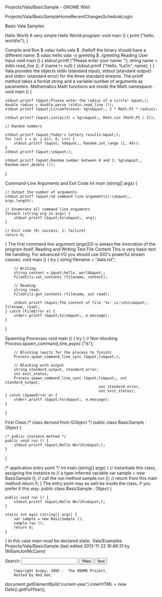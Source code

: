 







Projects/Vala/BasicSample - GNOME Wiki!



<!--
var search_hint = "Search";
//-->




























Projects/Vala/BasicSampleHomeRecentChangesScheduleLogin








Basic Vala Samples

Hello World
A very simple Hello World program: void main () {
    print (&quot;hello, world\n&quot;);
}

Compile and Run
$ valac hello.vala
$ ./helloIf the binary should have a different name: $ valac hello.vala -o greeting
$ ./greeting
Reading User Input
void main () {
    stdout.printf (&quot;Please enter your name: &quot;);
    string name = stdin.read_line ();
    if (name != null) {
        stdout.printf (&quot;Hello, %s!\n&quot;, name);
    }
}
Vala provides the objects stdin (standard input), stdout (standard output) and stderr (standard error) for the three standard streams. The printf method takes a format string and a variable number of arguments as parameters. 
Mathematics
Math functions are inside the Math namespace. void main () {

    stdout.printf (&quot;Please enter the radius of a circle: &quot;);
    double radius = double.parse (stdin.read_line ());
    stdout.printf (&quot;Circumference: %g\n&quot;, 2 * Math.PI * radius);

    stdout.printf (&quot;sin(pi/2) = %g\n&quot;, Math.sin (Math.PI / 2));

    // Random numbers

    stdout.printf (&quot;Today's lottery results:&quot;);
    for (int i = 0; i &lt; 6; i++) {
        stdout.printf (&quot; %d&quot;, Random.int_range (1, 49));
    }
    stdout.printf (&quot;\n&quot;);

    stdout.printf (&quot;Random number between 0 and 1: %g\n&quot;, Random.next_double ());
}

Command-Line Arguments and Exit Code
int main (string[] args) {

    // Output the number of arguments
    stdout.printf (&quot;%d command line argument(s):\n&quot;, args.length);

    // Enumerate all command line arguments
    foreach (string arg in args) {
        stdout.printf (&quot;%s\n&quot;, arg);
    }

    // Exit code (0: success, 1: failure)
    return 0;
}
The first command line argument (args[0]) is always the invocation of the program itself. 
Reading and Writing Text File Content
This is very basic text file handling. For advanced I/O you should use GIO's powerful stream classes. void main () {
    try {
        string filename = &quot;data.txt&quot;;

        // Writing
        string content = &quot;hello, world&quot;;
        FileUtils.set_contents (filename, content);

        // Reading
        string read;
        FileUtils.get_contents (filename, out read);

        stdout.printf (&quot;The content of file '%s' is:\n%s\n&quot;, filename, read);
    } catch (FileError e) {
        stderr.printf (&quot;%s\n&quot;, e.message);
    }
}

Spawning Processes
void main () {
    try {
        // Non-blocking
        Process.spawn_command_line_async (&quot;ls&quot;);

        // Blocking (waits for the process to finish)
        Process.spawn_command_line_sync (&quot;ls&quot;);

        // Blocking with output
        string standard_output, standard_error;
        int exit_status;
        Process.spawn_command_line_sync (&quot;ls&quot;, out standard_output,
                                               out standard_error,
                                               out exit_status);
    } catch (SpawnError e) {
        stderr.printf (&quot;%s\n&quot;, e.message);
    }
}

First Class
/* class derived from GObject */
public class BasicSample : Object {

    /* public instance method */
    public void run () {
        stdout.printf (&quot;Hello World\n&quot;);
    }
}

/* application entry point */
int main (string[] args) {
    // instantiate this class, assigning the instance to
    // a type-inferred variable
    var sample = new BasicSample ();
    // call the run method
    sample.run ();
    // return from this main method
    return 0;
}
The entry point may as well be inside the class, if you prefer it this way: public class BasicSample : Object {

    public void run () {
        stdout.printf (&quot;Hello World\n&quot;);
    }

    static int main (string[] args) {
        var sample = new BasicSample ();
        sample.run ();
        return 0;
    }
}
In this case main must be declared static.  Vala/Examples Projects/Vala/BasicSample  (last edited 2013-11-22 16:48:31 by WilliamJonMcCann)











Search:
<input id="searchinput" type="text" name="value" value="" size="20"
    onfocus="searchFocus(this)" onblur="searchBlur(this)"
    onkeyup="searchChange(this)" onchange="searchChange(this)" alt="Search">
<input id="titlesearch" name="titlesearch" type="submit"
    value="Titles" alt="Search Titles">
<input id="fullsearch" name="fullsearch" type="submit"
    value="Text" alt="Search Full Text">



<!--// Initialize search form
var f = document.getElementById('searchform');
f.getElementsByTagName('label')[0].style.display = 'none';
var e = document.getElementById('searchinput');
searchChange(e);
searchBlur(e);
//-->



        Copyright &copy; 2005 -  The GNOME Project.
        Hosted by Red Hat.

  document.getElementById('current-year').innerHTML = new Date().getFullYear();



